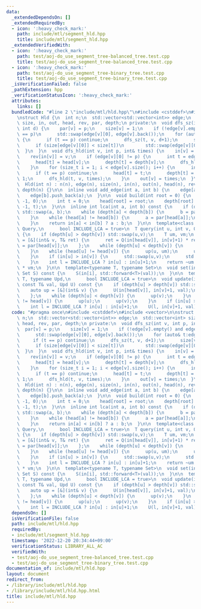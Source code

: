 ```yaml
---
data:
  _extendedDependsOn: []
  _extendedRequiredBy:
  - icon: ':heavy_check_mark:'
    path: include/mtl/segment_hld.hpp
    title: include/mtl/segment_hld.hpp
  _extendedVerifiedWith:
  - icon: ':heavy_check_mark:'
    path: test/aoj-do_use_segment_tree-balanced_tree.test.cpp
    title: test/aoj-do_use_segment_tree-balanced_tree.test.cpp
  - icon: ':heavy_check_mark:'
    path: test/aoj-do_use_segment_tree-binary_tree.test.cpp
    title: test/aoj-do_use_segment_tree-binary_tree.test.cpp
  _isVerificationFailed: false
  _pathExtension: hpp
  _verificationStatusIcon: ':heavy_check_mark:'
  attributes:
    links: []
  bundledCode: "#line 2 \"include/mtl/hld.hpp\"\n#include <cstddef>\n#include <vector>\n\
    \nstruct Hld {\n  int n;\n  std::vector<std::vector<int>> edge;\n  std::vector<int>\
    \ size, in, out, head, rev, par, depth;\n private:\n  void dfs_sz(int v, int p,\
    \ int d) {\n    par[v] = p;\n    size[v] = 1;\n    if (!edge[v].empty() and edge[v][0]\
    \ == p)\n      std::swap(edge[v][0], edge[v].back());\n    for (auto& t:edge[v])\
    \ {\n      if (t == p) continue;\n      dfs_sz(t, v, d+1);\n      size[v] += size[t];\n\
    \      if (size[edge[v][0]] < size[t])\n        std::swap(edge[v][0], t);\n  \
    \  }\n  }\n  void dfs_hld(int v, int p, int& times) {\n    in[v] = times++;\n\
    \    rev[in[v]] = v;\n    if (edge[v][0] != p) {\n      int t = edge[v][0];\n\
    \      head[t] = head[v];\n      depth[t] = depth[v];\n      dfs_hld(t, v, times);\n\
    \    }\n    for (size_t i = 1; i < edge[v].size(); i++) {\n      int t = edge[v][i];\n\
    \      if (t == p) continue;\n      head[t] = t;\n      depth[t] = depth[v] +\
    \ 1;\n      dfs_hld(t, v, times);\n    }\n    out[v] = times;\n  }\n\n public:\n\
    \  Hld(int n) : n(n), edge(n), size(n), in(n), out(n), head(n), rev(n), par(n),\
    \ depth(n) {}\n\n  inline void add_edge(int a, int b) {\n    edge[a].push_back(b);\n\
    \    edge[b].push_back(a);\n  }\n\n  void build(int root = 0) {\n    dfs_sz(root,\
    \ -1, 0);\n    int t = 0;\n    head[root] = root;\n    depth[root] = 0;\n    dfs_hld(root,\
    \ -1, t);\n  }\n\n  inline int lca(int a, int b) const {\n    if (depth[a] > depth[b])\
    \ std::swap(a, b);\n    while (depth[a] < depth[b]) {\n      b = par[head[b]];\n\
    \    }\n    while (head[a] != head[b]) {\n      a = par[head[a]];\n      b = par[head[b]];\n\
    \    }\n    return in[a] < in[b] ? a : b;\n  }\n\n  template<class T, typename\
    \ Query,\n      bool INCLUDE_LCA = true>\n  T query(int u, int v, Query Q) const\
    \ {\n    if (depth[u] > depth[v]) std::swap(u,v);\n    T um, vm;\n    auto up\
    \ = [&](int& v, T& ret) {\n      ret = Q(in[head[v]], in[v]+1) * ret;\n      v\
    \ = par[head[v]];\n    };\n    while (depth[u] < depth[v]) {\n      up(v, vm);\n\
    \    }\n    while (head[u] != head[v]) {\n      up(u, um);\n      up(v, vm);\n\
    \    }\n    if (in[u] > in[v]) {\n      std::swap(u,v);\n      std::swap(um,vm);\n\
    \    }\n    int l = INCLUDE_LCA ? in[u] : in[u]+1;\n    return ~um * Q(l, in[v]+1)\
    \ * vm;\n  }\n\n  template<typename T, typename Set>\n  void set(int i, T&& val,\
    \ Set S) const {\n    S(in[i], std::forward<T>(val));\n  }\n\n  template<typename\
    \ T, typename Upd,\n      bool INCLUDE_LCA = true>\n  void update(int u, int v,\
    \ const T& val, Upd U) const {\n    if (depth[u] > depth[v]) std::swap(u,v);\n\
    \    auto up = [&](int& v) {\n      U(in[head[v]], in[v]+1, val);\n      v = par[head[v]];\n\
    \    };\n    while (depth[u] < depth[v]) {\n      up(v);\n    }\n    while (head[u]\
    \ != head[v]) {\n      up(u);\n      up(v);\n    }\n    if (in[u] > in[v]) std::swap(u,v);\n\
    \    int l = INCLUDE_LCA ? in[u] : in[u]+1;\n    U(l, in[v]+1, val);\n  }\n};\n"
  code: "#pragma once\n#include <cstddef>\n#include <vector>\n\nstruct Hld {\n  int\
    \ n;\n  std::vector<std::vector<int>> edge;\n  std::vector<int> size, in, out,\
    \ head, rev, par, depth;\n private:\n  void dfs_sz(int v, int p, int d) {\n  \
    \  par[v] = p;\n    size[v] = 1;\n    if (!edge[v].empty() and edge[v][0] == p)\n\
    \      std::swap(edge[v][0], edge[v].back());\n    for (auto& t:edge[v]) {\n \
    \     if (t == p) continue;\n      dfs_sz(t, v, d+1);\n      size[v] += size[t];\n\
    \      if (size[edge[v][0]] < size[t])\n        std::swap(edge[v][0], t);\n  \
    \  }\n  }\n  void dfs_hld(int v, int p, int& times) {\n    in[v] = times++;\n\
    \    rev[in[v]] = v;\n    if (edge[v][0] != p) {\n      int t = edge[v][0];\n\
    \      head[t] = head[v];\n      depth[t] = depth[v];\n      dfs_hld(t, v, times);\n\
    \    }\n    for (size_t i = 1; i < edge[v].size(); i++) {\n      int t = edge[v][i];\n\
    \      if (t == p) continue;\n      head[t] = t;\n      depth[t] = depth[v] +\
    \ 1;\n      dfs_hld(t, v, times);\n    }\n    out[v] = times;\n  }\n\n public:\n\
    \  Hld(int n) : n(n), edge(n), size(n), in(n), out(n), head(n), rev(n), par(n),\
    \ depth(n) {}\n\n  inline void add_edge(int a, int b) {\n    edge[a].push_back(b);\n\
    \    edge[b].push_back(a);\n  }\n\n  void build(int root = 0) {\n    dfs_sz(root,\
    \ -1, 0);\n    int t = 0;\n    head[root] = root;\n    depth[root] = 0;\n    dfs_hld(root,\
    \ -1, t);\n  }\n\n  inline int lca(int a, int b) const {\n    if (depth[a] > depth[b])\
    \ std::swap(a, b);\n    while (depth[a] < depth[b]) {\n      b = par[head[b]];\n\
    \    }\n    while (head[a] != head[b]) {\n      a = par[head[a]];\n      b = par[head[b]];\n\
    \    }\n    return in[a] < in[b] ? a : b;\n  }\n\n  template<class T, typename\
    \ Query,\n      bool INCLUDE_LCA = true>\n  T query(int u, int v, Query Q) const\
    \ {\n    if (depth[u] > depth[v]) std::swap(u,v);\n    T um, vm;\n    auto up\
    \ = [&](int& v, T& ret) {\n      ret = Q(in[head[v]], in[v]+1) * ret;\n      v\
    \ = par[head[v]];\n    };\n    while (depth[u] < depth[v]) {\n      up(v, vm);\n\
    \    }\n    while (head[u] != head[v]) {\n      up(u, um);\n      up(v, vm);\n\
    \    }\n    if (in[u] > in[v]) {\n      std::swap(u,v);\n      std::swap(um,vm);\n\
    \    }\n    int l = INCLUDE_LCA ? in[u] : in[u]+1;\n    return ~um * Q(l, in[v]+1)\
    \ * vm;\n  }\n\n  template<typename T, typename Set>\n  void set(int i, T&& val,\
    \ Set S) const {\n    S(in[i], std::forward<T>(val));\n  }\n\n  template<typename\
    \ T, typename Upd,\n      bool INCLUDE_LCA = true>\n  void update(int u, int v,\
    \ const T& val, Upd U) const {\n    if (depth[u] > depth[v]) std::swap(u,v);\n\
    \    auto up = [&](int& v) {\n      U(in[head[v]], in[v]+1, val);\n      v = par[head[v]];\n\
    \    };\n    while (depth[u] < depth[v]) {\n      up(v);\n    }\n    while (head[u]\
    \ != head[v]) {\n      up(u);\n      up(v);\n    }\n    if (in[u] > in[v]) std::swap(u,v);\n\
    \    int l = INCLUDE_LCA ? in[u] : in[u]+1;\n    U(l, in[v]+1, val);\n  }\n};\n"
  dependsOn: []
  isVerificationFile: false
  path: include/mtl/hld.hpp
  requiredBy:
  - include/mtl/segment_hld.hpp
  timestamp: '2022-12-20 20:34:44+09:00'
  verificationStatus: LIBRARY_ALL_AC
  verifiedWith:
  - test/aoj-do_use_segment_tree-balanced_tree.test.cpp
  - test/aoj-do_use_segment_tree-binary_tree.test.cpp
documentation_of: include/mtl/hld.hpp
layout: document
redirect_from:
- /library/include/mtl/hld.hpp
- /library/include/mtl/hld.hpp.html
title: include/mtl/hld.hpp
---
```

